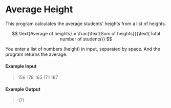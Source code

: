 # Average Height

This program calculates the average students' heights from a list of heights.

$$
\text{Average of heights} = \frac{\text{Sum of heights}}{\text{Total number of students}}
$$

You enter a list of numbers (height) in input, separated by space. And the program returns the average.

#### Example Input

> 156 178 165 171 187


#### Example Output

> 171


